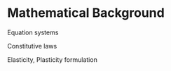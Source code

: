 # Mathematical Background

Equation systems

Constitutive laws

Elasticity, Plasticity formulation


